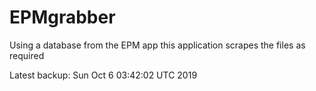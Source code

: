 # EPMgrabber
Using a database from the EPM app this application scrapes the files as required


Latest backup: Sun Oct 6 03:42:02 UTC 2019
